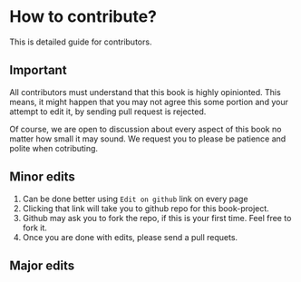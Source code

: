 # How to contribute?

This is detailed guide for contributors.

## Important

All contributors must understand that this book is highly opinionted. This means, it might happen that you may not agree this some portion and your attempt to edit it, by sending pull request is rejected.

Of course, we are open to discussion about every aspect of this book no matter how small it may sound. We request you to please be patience and polite when cotributing.

## Minor edits

1. Can be done better using `Edit on github` link on every page
2. Clicking that link will take you to github repo for this book-project.
3. Github may ask you to fork the repo, if this is your first time. Feel free to fork it.
4. Once you are done with edits, please send a pull requets.

## Major edits

